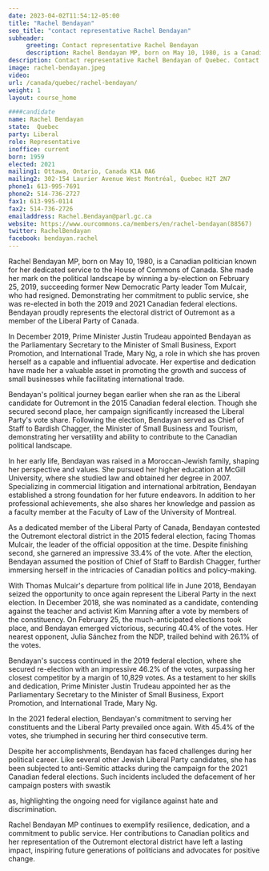```yaml
---
date: 2023-04-02T11:54:12-05:00
title: "Rachel Bendayan"
seo_title: "contact representative Rachel Bendayan"
subheader:
     greeting: Contact representative Rachel Bendayan
     description: Rachel Bendayan MP, born on May 10, 1980, is a Canadian politician known for her dedicated service to the House of Commons of Canada.
description: Contact representative Rachel Bendayan of Quebec. Contact information for Rachel Bendayan includes email address, phone number, and mailing address.
image: rachel-bendayan.jpeg
video:
url: /canada/quebec/rachel-bendayan/
weight: 1
layout: course_home

####candidate
name: Rachel Bendayan
state:	Quebec
party: Liberal
role: Representative
inoffice: current
born: 1959
elected: 2021
mailing1: Ottawa, Ontario, Canada K1A 0A6
mailing2: 302-154 Laurier Avenue West Montréal, Quebec H2T 2N7
phone1: 613-995-7691
phone2: 514-736-2727
fax1: 613-995-0114
fax2: 514-736-2726
emailaddress: Rachel.Bendayan@parl.gc.ca
website: https://www.ourcommons.ca/members/en/rachel-bendayan(88567)
twitter: RachelBendayan
facebook: bendayan.rachel
---
```


Rachel Bendayan MP, born on May 10, 1980, is a Canadian politician known for her dedicated service to the House of Commons of Canada. She made her mark on the political landscape by winning a by-election on February 25, 2019, succeeding former New Democratic Party leader Tom Mulcair, who had resigned. Demonstrating her commitment to public service, she was re-elected in both the 2019 and 2021 Canadian federal elections. Bendayan proudly represents the electoral district of Outremont as a member of the Liberal Party of Canada.

In December 2019, Prime Minister Justin Trudeau appointed Bendayan as the Parliamentary Secretary to the Minister of Small Business, Export Promotion, and International Trade, Mary Ng, a role in which she has proven herself as a capable and influential advocate. Her expertise and dedication have made her a valuable asset in promoting the growth and success of small businesses while facilitating international trade.

Bendayan's political journey began earlier when she ran as the Liberal candidate for Outremont in the 2015 Canadian federal election. Though she secured second place, her campaign significantly increased the Liberal Party's vote share. Following the election, Bendayan served as Chief of Staff to Bardish Chagger, the Minister of Small Business and Tourism, demonstrating her versatility and ability to contribute to the Canadian political landscape.

In her early life, Bendayan was raised in a Moroccan-Jewish family, shaping her perspective and values. She pursued her higher education at McGill University, where she studied law and obtained her degree in 2007. Specializing in commercial litigation and international arbitration, Bendayan established a strong foundation for her future endeavors. In addition to her professional achievements, she also shares her knowledge and passion as a faculty member at the Faculty of Law of the University of Montreal.

As a dedicated member of the Liberal Party of Canada, Bendayan contested the Outremont electoral district in the 2015 federal election, facing Thomas Mulcair, the leader of the official opposition at the time. Despite finishing second, she garnered an impressive 33.4% of the vote. After the election, Bendayan assumed the position of Chief of Staff to Bardish Chagger, further immersing herself in the intricacies of Canadian politics and policy-making.

With Thomas Mulcair's departure from political life in June 2018, Bendayan seized the opportunity to once again represent the Liberal Party in the next election. In December 2018, she was nominated as a candidate, contending against the teacher and activist Kim Manning after a vote by members of the constituency. On February 25, the much-anticipated elections took place, and Bendayan emerged victorious, securing 40.4% of the votes. Her nearest opponent, Julia Sánchez from the NDP, trailed behind with 26.1% of the votes.

Bendayan's success continued in the 2019 federal election, where she secured re-election with an impressive 46.2% of the votes, surpassing her closest competitor by a margin of 10,829 votes. As a testament to her skills and dedication, Prime Minister Justin Trudeau appointed her as the Parliamentary Secretary to the Minister of Small Business, Export Promotion, and International Trade, Mary Ng.

In the 2021 federal election, Bendayan's commitment to serving her constituents and the Liberal Party prevailed once again. With 45.4% of the votes, she triumphed in securing her third consecutive term.

Despite her accomplishments, Bendayan has faced challenges during her political career. Like several other Jewish Liberal Party candidates, she has been subjected to anti-Semitic attacks during the campaign for the 2021 Canadian federal elections. Such incidents included the defacement of her campaign posters with swastik

as, highlighting the ongoing need for vigilance against hate and discrimination.

Rachel Bendayan MP continues to exemplify resilience, dedication, and a commitment to public service. Her contributions to Canadian politics and her representation of the Outremont electoral district have left a lasting impact, inspiring future generations of politicians and advocates for positive change.
